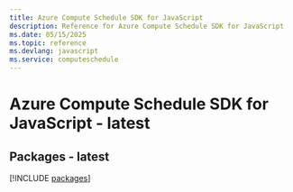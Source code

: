 ```yaml
---
title: Azure Compute Schedule SDK for JavaScript
description: Reference for Azure Compute Schedule SDK for JavaScript
ms.date: 05/15/2025
ms.topic: reference
ms.devlang: javascript
ms.service: computeschedule
---
```

# Azure Compute Schedule SDK for JavaScript - latest
## Packages - latest
[!INCLUDE [packages](compute-schedule-index.md)]